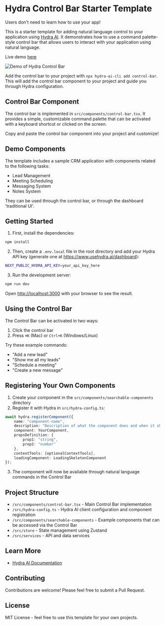 # Hydra Control Bar Starter Template

Users don't need to learn how to use your app!

This is a starter template for adding natural language control to your application using [Hydra AI](https://www.usehydra.ai). It demonstrates how to use a command palette-style control bar that allows users to interact with your application using natural language.

Live demo [here](https://control-bar.usehydra.ai)

![Demo of Hydra Control Bar](https://media2.giphy.com/media/v1.Y2lkPTc5MGI3NjExMXdoM2g1ZnQ5eHB4dHJrYXVvbG9ncnpwYW02cG1yZGJiczJpdGdncCZlcD12MV9pbnRlcm5hbF9naWZfYnlfaWQmY3Q9Zw/tb2TWi1QOs1FhmeGoO/giphy.gif)

Add the control bar to your project with `npx hydra-ai-cli add control-bar`. This will add the control bar component to your project and guide you through Hydra configuration.

## Control Bar Component

The control bar is implemented in `src/components/control-bar.tsx`. It provides a simple, customizable command palette that can be activated with a keyboard shortcut or clicked on the screen.

Copy and paste the control bar component into your project and customize!

## Demo Components

The template includes a sample CRM application with components related to the following tasks:

- Lead Management
- Meeting Scheduling
- Messaging System
- Notes System

They can be used through the control bar, or through the dashboard 'traditional UI'.

## Getting Started

1. First, install the dependencies:

```bash
npm install
```

2. Then, create a `.env.local` file in the root directory and add your Hydra API key (generate one at https://www.usehydra.ai/dashboard):

```bash
NEXT_PUBLIC_HYDRA_API_KEY=your_api_key_here
```

3. Run the development server:

```bash
npm run dev
```

Open [http://localhost:3000](http://localhost:3000) with your browser to see the result.

## Using the Control Bar

The Control Bar can be activated in two ways:
1. Click the control bar 
2. Press `⌘K` (Mac) or `Ctrl+K` (Windows/Linux)

Try these example commands:
- "Add a new lead"
- "Show me all my leads"
- "Schedule a meeting"
- "Create a new message"

## Registering Your Own Components

1. Create your component in the `src/components/searchable-components` directory
2. Register it with Hydra in `src/hydra-config.ts`:

```typescript
await hydra.registerComponent({
    name: "component-name",
    description: "Description of what the component does and when it should be used",
    component: YourComponent,
    propsDefinition: { 
        prop1: "string", 
        prop2: "number" 
    },
    contextTools: [optionalContextTools],
    loadingComponent: LoadingSkeletonComponent
});
```

3. The component will now be available through natural language commands in the Control Bar

## Project Structure

- `/src/components/control-bar.tsx` - Main Control Bar implementation
- `/src/hydra-config.ts` - Hydra AI client configuration and component registration
- `/src/components/searchable-components` - Example components that can be accessed via the Control Bar
- `/src/store` - State management using Zustand
- `/src/services` - API and data services

## Learn More

- [Hydra AI Documentation](https://github.com/michaelmagan/hydraai)

## Contributing

Contributions are welcome! Please feel free to submit a Pull Request.

## License

MIT License - feel free to use this template for your own projects.
